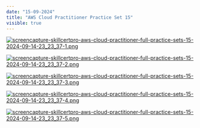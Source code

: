 ```yaml
---
date: "15-09-2024"
title: "AWS Cloud Practitioner Practice Set 15"
visible: true
---
```

<a href="/blog/images/screencapture-skillcertpro-aws-cloud-practitioner-full-practice-sets-15-2024-09-14-23_23_37-1.png" target="_blank"><img src="/blog/images/screencapture-skillcertpro-aws-cloud-practitioner-full-practice-sets-15-2024-09-14-23_23_37-1.png" alt="screencapture-skillcertpro-aws-cloud-practitioner-full-practice-sets-15-2024-09-14-23_23_37-1.png" /></a>

<a href="/blog/images/screencapture-skillcertpro-aws-cloud-practitioner-full-practice-sets-15-2024-09-14-23_23_37-2.png" target="_blank"><img src="/blog/images/screencapture-skillcertpro-aws-cloud-practitioner-full-practice-sets-15-2024-09-14-23_23_37-2.png" alt="screencapture-skillcertpro-aws-cloud-practitioner-full-practice-sets-15-2024-09-14-23_23_37-2.png" /></a>

<a href="/blog/images/screencapture-skillcertpro-aws-cloud-practitioner-full-practice-sets-15-2024-09-14-23_23_37-3.png" target="_blank"><img src="/blog/images/screencapture-skillcertpro-aws-cloud-practitioner-full-practice-sets-15-2024-09-14-23_23_37-3.png" alt="screencapture-skillcertpro-aws-cloud-practitioner-full-practice-sets-15-2024-09-14-23_23_37-3.png" /></a>

<a href="/blog/images/screencapture-skillcertpro-aws-cloud-practitioner-full-practice-sets-15-2024-09-14-23_23_37-4.png" target="_blank"><img src="/blog/images/screencapture-skillcertpro-aws-cloud-practitioner-full-practice-sets-15-2024-09-14-23_23_37-4.png" alt="screencapture-skillcertpro-aws-cloud-practitioner-full-practice-sets-15-2024-09-14-23_23_37-4.png" /></a>

<a href="/blog/images/screencapture-skillcertpro-aws-cloud-practitioner-full-practice-sets-15-2024-09-14-23_23_37-5.png" target="_blank"><img src="/blog/images/screencapture-skillcertpro-aws-cloud-practitioner-full-practice-sets-15-2024-09-14-23_23_37-5.png" alt="screencapture-skillcertpro-aws-cloud-practitioner-full-practice-sets-15-2024-09-14-23_23_37-5.png" /></a>